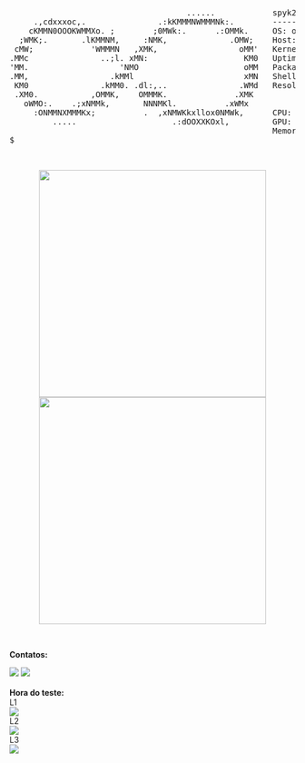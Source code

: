 <pre>
                                     ......            spyk2r@DarkMatter 
     .,cdxxxoc,.               .:kKMMMNWMMMNk:.        ----------------- 
    cKMMN0OOOKWMMXo. ;        ;0MWk:.      .:OMMk.     OS: openSUSE Tumbleweed x86_64 
  ;WMK;.       .lKMMNM,     :NMK,             .OMW;    Host: Latitude 3420 
 cMW;            'WMMMN   ,XMK,                 oMM'   Kernel: 5 
.MMc               ..;l. xMN:                    KM0   Uptime: 14 hours, 48 mins 
'MM.                   'NMO                      oMM   Packages: 99999 (rpm) 
.MM,                 .kMMl                       xMN   Shell: bash 
 KM0               .kMM0. .dl:,..               .WMd   Resolution: 1920x1080, 1920x1080, 1920x1080 
 .XM0.           ,OMMK,    OMMMK.              .XMK    
   oWMO:.    .;xNMMk,       NNNMKl.          .xWMx     
     :ONMMNXMMMKx;          .  ,xNMWKkxllox0NMWk,      CPU: 11th Gen Intel i7-1165G7 (8) @ 4.700GHz 
         .....                    .:dOOXXKOxl,         GPU: Intel TigerLake-LP GT2 [Iris Xe Graphics] 
                                                       Memory: 9472MiB / 31835MiB 
$ 
</pre>


<br />
<p align = "center">
  <img src="https://github-readme-stats.vercel.app/api?username=wesleyleite&show_icons=true&theme=monokai" width=400 />
  <img src="https://github-readme-streak-stats.herokuapp.com/?user=wesleyleite&theme=monokai&hide_border=true" width=400 />
</p>
<br/>

<b>Contatos:</b>
<div>
<a href="https://www.linkedin.com/in/wesley-leite-51143920/" target="_blank"><img src="https://img.shields.io/badge/LinkedIn-0077B5?style=for-the-badge&logo=linkedin&logoColor=white" target="_blank"></a> 
<a href="https://twitter.com/wesleyhenriquel" target="_blank"><img src="https://img.shields.io/badge/Twitter-1DA1F2?style=for-the-badge&logo=twitter&logoColor=white" target="_blank"></a> 
</div>

<br />
<b>Hora do teste:</b>
<br />
L1<br/>
<a href="https://open.spotify.com/playlist/7tmza5E2quYkcS31EEbJ20"><img src="https://img.shields.io/badge/Spotify-1ED760?style=for-the-badge&logo=spotify&logoColor=white" /></a><br/>
L2<br/>
<a href="https://open.spotify.com/playlist/7p1mDElJF2pufDWDHeXv4X"><img src="https://img.shields.io/badge/Spotify-1ED760?style=for-the-badge&logo=spotify&logoColor=white" /></a><br/>
L3<br/>
<a href="https://open.spotify.com/playlist/04kNdVBlYcds3tr1WKKvwP"><img src="https://img.shields.io/badge/Spotify-1ED760?style=for-the-badge&logo=spotify&logoColor=white" /></a>
